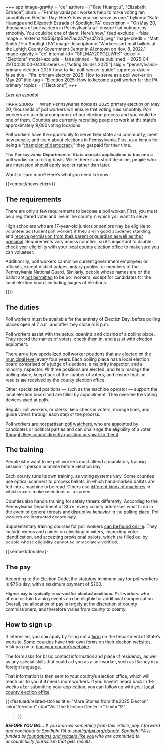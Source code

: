 +++
app-image-gravity = "ce"
authors = ["Kate Huangpu", "Elizabeth Estrada"]
blurb = "Pennsylvania poll workers help to make voting run smoothly on Election Day. Here’s how you can serve as one."
byline = "Kate Huangpu and Elizabeth Estrada of Spotlight PA"
description = "On May 20, thousands of poll workers in Pennsylvania will ensure that voting runs smoothly. You could be one of them. Here’s how."
feed-exclude = false
image = "external/8x56jatp54e71aq2a7fysd72r0.jpeg"
image-credit = "Matt Smith / For Spotlight PA"
image-description = "Workers sort mail ballots at the Lehigh County Government Center in Allentown on Nov. 8, 2022."
image-gravity = "ce"
internal-id = "SPLMAY20POLLWRK"
kicker = "Elections"
modal-exclude = false
pinned = false
published = 2025-04-29T04:00:00-04:00
series = ["Voting Guides 2025"]
slug = "pennsylvania-primary-election-2025-how-to-be-poll-worker-guide"
suppress-date = false
title = "Pa. primary election 2025: How to serve as a poll worker on May 20"
title-tag = "Election 2025: How to become a poll worker for the PA primary"
topics = ["Elections"]
+++

<a href="https://www.spotlightpa.org/news/2025/05/pensilvania-elecciones-2025-como-convertirse-trabajador-electoral/"><em>Leer en español</em></a><em></em>

HARRISBURG — When Pennsylvania holds its 2025 primary election on May 20, thousands of poll workers will ensure that voting runs smoothly. Poll workers are a critical component of our election process and you could be one of them. Counties are currently recruiting people to work at the state’s approximately 9,000 voting locations.

Poll workers have the opportunity to serve their state and community, meet new people, and learn about elections in Pennsylvania. Plus, as a bonus for being a “<a href="https://www.pa.gov/services/vote/apply-to-become-an-election-poll-worker.html&#39;">champion of democracy</a>,” they get paid for their time.

The Pennsylvania Department of State accepts applications to become a poll worker on a rolling basis. While there is no strict deadline, people who are interested should apply sooner rather than later.

Want to learn more? Here’s what you need to know:<em></em>

{{<embed/newsletter>}}

## The requirements

There are only a few requirements to become a poll worker. First, you must be a registered voter and live in the county in which you want to serve.

High schoolers who are 17-year-old juniors or seniors may be eligible to volunteer as student poll workers if they are in good academic standing, and <a href="https://paebrprod.powerappsportals.us/EBR/DOS/Votes-PA-County-Student/">receive permission from their parent or guardian as well as their principal</a>. Requirements vary across counties, so it’s important to double-check your eligibility with your <a href="https://www.pa.gov/agencies/vote/contact-us/contact-your-election-officials.html">local county election office</a> to make sure you can volunteer.

Additionally, poll workers cannot be current government employees or officials, except district judges, notary publics, or members of the Pennsylvania National Guard. Similarly, people whose names are on the ballot are <a href="https://www.vote.pa.gov/Resources/pages/be-a-poll-worker.aspx">not permitted</a> to be poll workers, except for candidates for the local election board, including judges of elections.

{{<dewey-assistant>}}

## The duties

Poll workers must be available for the entirety of Election Day, before polling places open at 7 a.m. and after they close at 8 p.m.

Poll workers assist with the setup, opening, and closing of a polling place. They record the names of voters, check them in, and assist with election equipment.

There are a few specialized poll worker positions that are <a href="https://www.spotlightpa.org/news/2025/03/pennsylvania-poll-worker-shortage-election-jobs/?gad_source=1&amp;gbraid=0AAAAApNIJkBQGplaO5c7g9NN9ed9v-E78&amp;gclid=Cj0KCQjw_JzABhC2ARIsAPe3yno5cuQUzuHMrNBs0wVIqsWW9GqYgVj6irSnpSujlaB6X3nx_Hs512AaAjYLEALw_wcB">elected on the municipal level</a> every four years. Each polling place has a local election board comprised of a judge of elections, a majority inspector, and a minority inspector. All three positions are elected, and help manage the polling place, keep track of the number of voters, and ensure that the results are received by the county election office.

Other specialized positions — such as the machine operator — support the local election board and are filled by appointment. They oversee the voting devices used at polls.

Regular poll workers, or clerks, help check in voters, manage lines, and guide voters through each step of the process.

Poll workers are not partisan <a href="https://www.spotlightpa.org/news/2024/03/pennsylvania-poll-watcher-election-2024-donald-trump-explainer/">poll watchers</a>, who are appointed by candidates or political parties and can challenge the eligibility of a voter (<a href="https://www.vote.pa.gov/Your-Rights/Pages/Poll-Watchers.aspx">though they cannot directly question or speak to them</a>).

## The training

People who want to be poll workers must attend a mandatory training session in person or online before Election Day.

Each county runs its own training, as voting systems vary. Some counties use optical scanners to process ballots, in which hand-marked ballots are fed into a machine to be read. Others use <a href="https://www.spotlightpa.org/news/2024/02/pennsylvania-voting-machines-elections-101-prebunking/">different kinds of machines</a> in which voters make selections on a screen.

Counties also handle training for safety threats differently. According to the Pennsylvania Department of State, every county addresses what to do in the event of general threats and disruptive behavior in the polling place. Poll workers are instructed accordingly.

Supplementary training courses for poll workers <a href="https://www.vote.pa.gov/Resources/Poll-Worker-Training/Pages/default.aspx">can be found online</a>. They include videos and guides on checking in voters, inspecting voter identification, and accepting provisional ballots, which are filled out by people whose eligibility cannot be immediately verified.

{{<embed/donate>}}

## The pay

According to the Election Code, the statutory minimum pay for poll workers is $75 a day, with a maximum payment of $200.

Higher pay is typically reserved for elected positions. Poll workers who attend certain training events can be eligible for additional compensation. Overall, the allocation of pay is largely at the discretion of county commissioners, and therefore varies from county to county.

## How to sign up

If interested, you can apply by filling out a <a href="https://paebrprod.powerappsportals.us/EBR/DOS/Votes-PA-County/">form</a> on the Department of State’s website. Some counties have their own forms on their election websites. Visit pa.gov to <a href="https://www.pa.gov/en/agencies/vote/contact-us/contact-your-election-officials.html">find your county’s website</a>.

The form asks for basic contact information and place of residency, as well as any special skills that could aid you as a poll worker, such as fluency in a foreign language.

That information is then sent to your county’s election office, which will reach out to you if it needs more workers. If you haven’t heard back in 1-2 weeks after submitting your application, you can follow up with your <a href="https://www.vote.pa.gov/Resources/Pages/Contact-Your-Election-Officials.aspx">local county election office</a>.

{{<featured/related-stories 
  title="More Stories from the 2025 Election" 
  link="/election"
  cta="Visit the Election Center →"
  limit="12"
>}}

<strong><em>BEFORE YOU GO…</em></strong><em> If you learned something from this article, pay it forward and contribute to Spotlight PA at </em><a href="http://spotlightpa.org/donate"><em>spotlightpa.org/donate</em></a><em>. Spotlight PA is funded by</em><a href="https://www.spotlightpa.org/support"><em> foundations and readers like you</em></a><em> who are committed to accountability journalism that gets results.</em>

